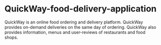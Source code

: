 # QuickWay-food-delivery-application
QuickWay is an online food ordering and delivery platform. QuickWay provides on-demand deliveries on the same day of ordering. QuickWay also provides information, menus and user-reviews of restaurants and food shops.
